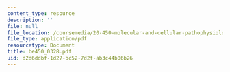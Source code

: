 ```yaml
---
content_type: resource
description: ''
file: null
file_location: /coursemedia/20-450-molecular-and-cellular-pathophysiology-be-450-spring-2005/d2d6ddbf1d27bc527d2fab3c44b06b26_be450_0328.pdf
file_type: application/pdf
resourcetype: Document
title: be450_0328.pdf
uid: d2d6ddbf-1d27-bc52-7d2f-ab3c44b06b26
---
```

